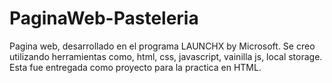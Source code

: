 # PaginaWeb-Pasteleria
Pagina web, desarrollado en el programa LAUNCHX by Microsoft.
Se creo utilizando herramientas como, html, css, javascript, vainilla js, local storage.
Esta fue entregada como proyecto para la practica en HTML.
